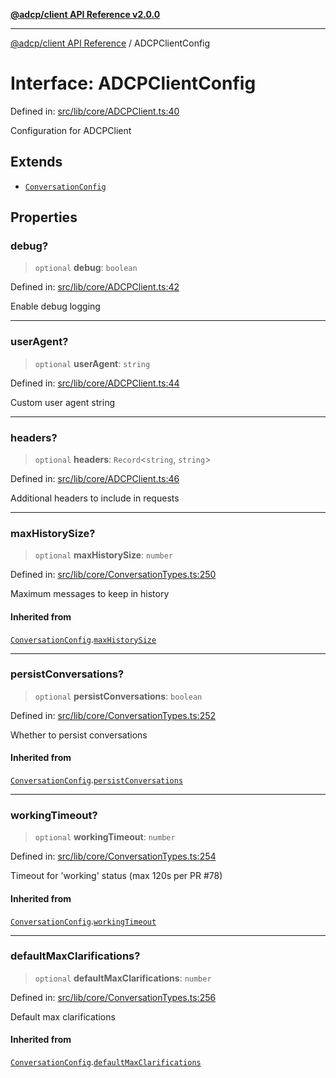 [**@adcp/client API Reference v2.0.0**](../README.md)

***

[@adcp/client API Reference](../README.md) / ADCPClientConfig

# Interface: ADCPClientConfig

Defined in: [src/lib/core/ADCPClient.ts:40](https://github.com/adcontextprotocol/adcp-client/blob/add23254eadaef025ae9fbe49b40948f459b98ff/src/lib/core/ADCPClient.ts#L40)

Configuration for ADCPClient

## Extends

- [`ConversationConfig`](ConversationConfig.md)

## Properties

### debug?

> `optional` **debug**: `boolean`

Defined in: [src/lib/core/ADCPClient.ts:42](https://github.com/adcontextprotocol/adcp-client/blob/add23254eadaef025ae9fbe49b40948f459b98ff/src/lib/core/ADCPClient.ts#L42)

Enable debug logging

***

### userAgent?

> `optional` **userAgent**: `string`

Defined in: [src/lib/core/ADCPClient.ts:44](https://github.com/adcontextprotocol/adcp-client/blob/add23254eadaef025ae9fbe49b40948f459b98ff/src/lib/core/ADCPClient.ts#L44)

Custom user agent string

***

### headers?

> `optional` **headers**: `Record`\<`string`, `string`\>

Defined in: [src/lib/core/ADCPClient.ts:46](https://github.com/adcontextprotocol/adcp-client/blob/add23254eadaef025ae9fbe49b40948f459b98ff/src/lib/core/ADCPClient.ts#L46)

Additional headers to include in requests

***

### maxHistorySize?

> `optional` **maxHistorySize**: `number`

Defined in: [src/lib/core/ConversationTypes.ts:250](https://github.com/adcontextprotocol/adcp-client/blob/add23254eadaef025ae9fbe49b40948f459b98ff/src/lib/core/ConversationTypes.ts#L250)

Maximum messages to keep in history

#### Inherited from

[`ConversationConfig`](ConversationConfig.md).[`maxHistorySize`](ConversationConfig.md#maxhistorysize)

***

### persistConversations?

> `optional` **persistConversations**: `boolean`

Defined in: [src/lib/core/ConversationTypes.ts:252](https://github.com/adcontextprotocol/adcp-client/blob/add23254eadaef025ae9fbe49b40948f459b98ff/src/lib/core/ConversationTypes.ts#L252)

Whether to persist conversations

#### Inherited from

[`ConversationConfig`](ConversationConfig.md).[`persistConversations`](ConversationConfig.md#persistconversations)

***

### workingTimeout?

> `optional` **workingTimeout**: `number`

Defined in: [src/lib/core/ConversationTypes.ts:254](https://github.com/adcontextprotocol/adcp-client/blob/add23254eadaef025ae9fbe49b40948f459b98ff/src/lib/core/ConversationTypes.ts#L254)

Timeout for 'working' status (max 120s per PR #78)

#### Inherited from

[`ConversationConfig`](ConversationConfig.md).[`workingTimeout`](ConversationConfig.md#workingtimeout)

***

### defaultMaxClarifications?

> `optional` **defaultMaxClarifications**: `number`

Defined in: [src/lib/core/ConversationTypes.ts:256](https://github.com/adcontextprotocol/adcp-client/blob/add23254eadaef025ae9fbe49b40948f459b98ff/src/lib/core/ConversationTypes.ts#L256)

Default max clarifications

#### Inherited from

[`ConversationConfig`](ConversationConfig.md).[`defaultMaxClarifications`](ConversationConfig.md#defaultmaxclarifications)
